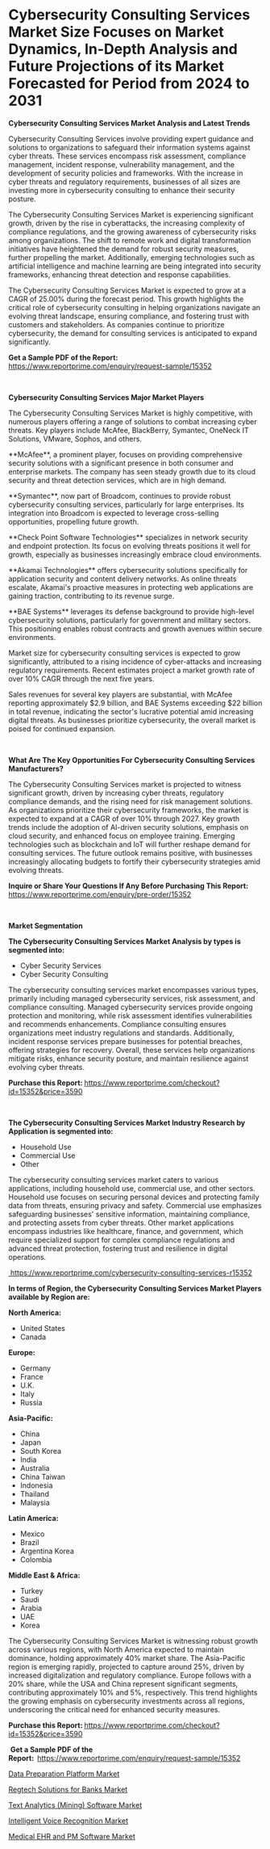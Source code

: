 <p><h1>Cybersecurity Consulting Services Market Size Focuses on Market Dynamics, In-Depth Analysis and Future Projections of its Market Forecasted for Period from 2024 to 2031</h1></p><p><strong>Cybersecurity Consulting Services Market Analysis and Latest Trends</strong></p>
<p><p>Cybersecurity Consulting Services involve providing expert guidance and solutions to organizations to safeguard their information systems against cyber threats. These services encompass risk assessment, compliance management, incident response, vulnerability management, and the development of security policies and frameworks. With the increase in cyber threats and regulatory requirements, businesses of all sizes are investing more in cybersecurity consulting to enhance their security posture.</p><p>The Cybersecurity Consulting Services Market is experiencing significant growth, driven by the rise in cyberattacks, the increasing complexity of compliance regulations, and the growing awareness of cybersecurity risks among organizations. The shift to remote work and digital transformation initiatives have heightened the demand for robust security measures, further propelling the market. Additionally, emerging technologies such as artificial intelligence and machine learning are being integrated into security frameworks, enhancing threat detection and response capabilities.</p><p>The Cybersecurity Consulting Services Market is expected to grow at a CAGR of 25.00% during the forecast period. This growth highlights the critical role of cybersecurity consulting in helping organizations navigate an evolving threat landscape, ensuring compliance, and fostering trust with customers and stakeholders. As companies continue to prioritize cybersecurity, the demand for consulting services is anticipated to expand significantly.</p></p>
<p><strong>Get a Sample PDF of the Report:&nbsp;</strong> <a href="https://www.reportprime.com/enquiry/request-sample/15352?utm_campaign=1838&utm_medium=2&utm_source=Github&utm_content=ia&utm_term=29112024&utm_id=cybersecurity-consulting-services">https://www.reportprime.com/enquiry/request-sample/15352</a></p>
<p>&nbsp;</p>
<p><strong>Cybersecurity Consulting Services Major Market Players</strong></p>
<p><p>The Cybersecurity Consulting Services Market is highly competitive, with numerous players offering a range of solutions to combat increasing cyber threats. Key players include McAfee, BlackBerry, Symantec, OneNeck IT Solutions, VMware, Sophos, and others. </p><p>**McAfee**, a prominent player, focuses on providing comprehensive security solutions with a significant presence in both consumer and enterprise markets. The company has seen steady growth due to its cloud security and threat detection services, which are in high demand.</p><p>**Symantec**, now part of Broadcom, continues to provide robust cybersecurity consulting services, particularly for large enterprises. Its integration into Broadcom is expected to leverage cross-selling opportunities, propelling future growth.</p><p>**Check Point Software Technologies** specializes in network security and endpoint protection. Its focus on evolving threats positions it well for growth, especially as businesses increasingly embrace cloud environments.</p><p>**Akamai Technologies** offers cybersecurity solutions specifically for application security and content delivery networks. As online threats escalate, Akamai's proactive measures in protecting web applications are gaining traction, contributing to its revenue surge.</p><p>**BAE Systems** leverages its defense background to provide high-level cybersecurity solutions, particularly for government and military sectors. This positioning enables robust contracts and growth avenues within secure environments.</p><p>Market size for cybersecurity consulting services is expected to grow significantly, attributed to a rising incidence of cyber-attacks and increasing regulatory requirements. Recent estimates project a market growth rate of over 10% CAGR through the next five years. </p><p>Sales revenues for several key players are substantial, with McAfee reporting approximately $2.9 billion, and BAE Systems exceeding $22 billion in total revenue, indicating the sector's lucrative potential amid increasing digital threats. As businesses prioritize cybersecurity, the overall market is poised for continued expansion.</p></p>
<p>&nbsp;</p>
<p><strong>What Are The Key Opportunities For Cybersecurity Consulting Services Manufacturers?</strong></p>
<p><p>The Cybersecurity Consulting Services market is projected to witness significant growth, driven by increasing cyber threats, regulatory compliance demands, and the rising need for risk management solutions. As organizations prioritize their cybersecurity frameworks, the market is expected to expand at a CAGR of over 10% through 2027. Key growth trends include the adoption of AI-driven security solutions, emphasis on cloud security, and enhanced focus on employee training. Emerging technologies such as blockchain and IoT will further reshape demand for consulting services. The future outlook remains positive, with businesses increasingly allocating budgets to fortify their cybersecurity strategies amid evolving threats.</p></p>
<p><strong>Inquire or Share Your Questions If Any Before Purchasing This Report:</strong> <a href="https://www.reportprime.com/enquiry/pre-order/15352?utm_campaign=1838&utm_medium=2&utm_source=Github&utm_content=ia&utm_term=29112024&utm_id=cybersecurity-consulting-services">https://www.reportprime.com/enquiry/pre-order/15352</a></p>
<p>&nbsp;</p>
<p><strong>Market Segmentation</strong></p>
<p><strong>The Cybersecurity Consulting Services Market Analysis by types is segmented into:</strong></p>
<p><ul><li>Cyber Security Services</li><li>Cyber Security Consulting</li></ul></p>
<p><p>The cybersecurity consulting services market encompasses various types, primarily including managed cybersecurity services, risk assessment, and compliance consulting. Managed cybersecurity services provide ongoing protection and monitoring, while risk assessment identifies vulnerabilities and recommends enhancements. Compliance consulting ensures organizations meet industry regulations and standards. Additionally, incident response services prepare businesses for potential breaches, offering strategies for recovery. Overall, these services help organizations mitigate risks, enhance security posture, and maintain resilience against evolving cyber threats.</p></p>
<p><strong>Purchase this Report:&nbsp;</strong><a href="https://www.reportprime.com/checkout?id=15352&price=3590&utm_campaign=1838&utm_medium=2&utm_source=Github&utm_content=ia&utm_term=29112024&utm_id=cybersecurity-consulting-services">https://www.reportprime.com/checkout?id=15352&price=3590</a></p>
<p>&nbsp;</p>
<p><strong>The Cybersecurity Consulting Services Market Industry Research by Application is segmented into:</strong></p>
<p><ul><li>Household Use</li><li>Commercial Use</li><li>Other</li></ul></p>
<p><p>The cybersecurity consulting services market caters to various applications, including household use, commercial use, and other sectors. Household use focuses on securing personal devices and protecting family data from threats, ensuring privacy and safety. Commercial use emphasizes safeguarding businesses' sensitive information, maintaining compliance, and protecting assets from cyber threats. Other market applications encompass industries like healthcare, finance, and government, which require specialized support for complex compliance regulations and advanced threat protection, fostering trust and resilience in digital operations.</p></p>
<p><a href="https://www.reportprime.com/cybersecurity-consulting-services-r15352?utm_campaign=1838&utm_medium=2&utm_source=Github&utm_content=ia&utm_term=29112024&utm_id=cybersecurity-consulting-services">&nbsp;https://www.reportprime.com/cybersecurity-consulting-services-r15352</a></p>
<p><strong>In terms of Region, the Cybersecurity Consulting Services Market Players available by Region are:</strong></p>
<p>
    <p> <strong> North America: </strong>
        <ul>
            <li>United States</li>
            <li>Canada</li>
        </ul>
        </p> 
    <p> <strong> Europe: </strong>
        <ul>
            <li>Germany</li>
            <li>France</li>
            <li>U.K.</li>
            <li>Italy</li>
            <li>Russia</li>
        </ul>
        </p> 
    <p> <strong> Asia-Pacific: </strong>
        <ul>
            <li>China</li>
            <li>Japan</li>
            <li>South Korea</li>
            <li>India</li>
            <li>Australia</li>
            <li>China Taiwan</li>
            <li>Indonesia</li>
            <li>Thailand</li>
            <li>Malaysia</li>
        </ul>
        </p> 
    <p> <strong> Latin America: </strong>
        <ul>
            <li>Mexico</li>
            <li>Brazil</li>
            <li>Argentina Korea</li>
            <li>Colombia</li>
        </ul>
        </p> 
    <p> <strong> Middle East & Africa: </strong>
        <ul>
            <li>Turkey</li>
            <li>Saudi</li>
            <li>Arabia</li>
            <li>UAE</li>
            <li>Korea</li>
        </ul>
    </p>
    </p>
<p><p>The Cybersecurity Consulting Services Market is witnessing robust growth across various regions, with North America expected to maintain dominance, holding approximately 40% market share. The Asia-Pacific region is emerging rapidly, projected to capture around 25%, driven by increased digitalization and regulatory compliance. Europe follows with a 20% share, while the USA and China represent significant segments, contributing approximately 10% and 5%, respectively. This trend highlights the growing emphasis on cybersecurity investments across all regions, underscoring the critical need for enhanced security measures.</p></p>
<p><strong>Purchase this Report: </strong><a href="https://www.reportprime.com/checkout?id=15352&price=3590&utm_campaign=1838&utm_medium=2&utm_source=Github&utm_content=ia&utm_term=29112024&utm_id=cybersecurity-consulting-services">https://www.reportprime.com/checkout?id=15352&price=3590</a></p>
<p>&nbsp;<strong>Get a Sample PDF of the Report:&nbsp;&nbsp;</strong><a href="https://www.reportprime.com/enquiry/request-sample/15352?utm_campaign=1838&utm_medium=2&utm_source=Github&utm_content=ia&utm_term=29112024&utm_id=cybersecurity-consulting-services">https://www.reportprime.com/enquiry/request-sample/15352</a></p>
<p><strong></strong></p>
<p><p><a href="https://www.linkedin.com/pulse/study-forecastingthe-globaldata-preparation-platform-54p7c?utm_campaign=1838&utm_medium=2&utm_source=Github&utm_content=ia&utm_term=29112024&utm_id=cybersecurity-consulting-services">Data Preparation Platform Market</a></p><p><a href="https://www.linkedin.com/pulse/driving-forces-behind-regtech-solutions-banks-market-qekdc?utm_campaign=1838&utm_medium=2&utm_source=Github&utm_content=ia&utm_term=29112024&utm_id=cybersecurity-consulting-services">Regtech Solutions for Banks Market</a></p><p><a href="https://issuu.com/reportprime-2/docs/text-analytics-mining-software-market-size-2030.pp?utm_campaign=1838&utm_medium=2&utm_source=Github&utm_content=ia&utm_term=29112024&utm_id=cybersecurity-consulting-services">Text Analytics (Mining) Software Market</a></p><p><a href="https://www.linkedin.com/pulse/intelligent-voice-recognition-market-strategic-insights-vzmcc?utm_campaign=1838&utm_medium=2&utm_source=Github&utm_content=ia&utm_term=29112024&utm_id=cybersecurity-consulting-services">Intelligent Voice Recognition Market</a></p><p><a href="https://issuu.com/reportprime-2/docs/medical-ehr-and-pm-software-market-size-2030.pptx?utm_campaign=1838&utm_medium=2&utm_source=Github&utm_content=ia&utm_term=29112024&utm_id=cybersecurity-consulting-services">Medical EHR and PM Software Market</a></p></p>